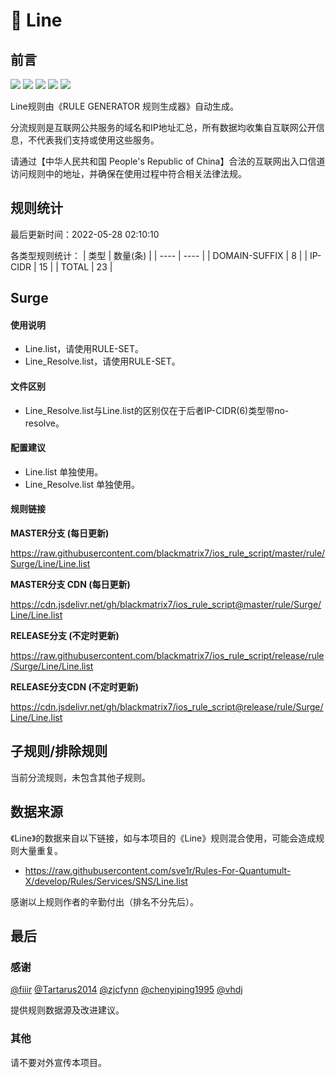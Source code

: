 # 🧸 Line

## 前言

![](https://shields.io/badge/-移除重复规则-ff69b4) ![](https://shields.io/badge/-DOMAIN与DOMAIN--SUFFIX合并-green) ![](https://shields.io/badge/-DOMAIN--SUFFIX间合并-critical) ![](https://shields.io/badge/-DOMAIN--SUFFIX与DOMAIN--KEYWORD合并-blue) ![](https://shields.io/badge/-IP--CIDR(6)合并-blueviolet) 

Line规则由《RULE GENERATOR 规则生成器》自动生成。

分流规则是互联网公共服务的域名和IP地址汇总，所有数据均收集自互联网公开信息，不代表我们支持或使用这些服务。

请通过【中华人民共和国 People's Republic of China】合法的互联网出入口信道访问规则中的地址，并确保在使用过程中符合相关法律法规。

## 规则统计

最后更新时间：2022-05-28 02:10:10

各类型规则统计：
| 类型 | 数量(条)  | 
| ---- | ----  |
| DOMAIN-SUFFIX | 8  | 
| IP-CIDR | 15  | 
| TOTAL | 23  | 


## Surge 

#### 使用说明
- Line.list，请使用RULE-SET。
- Line_Resolve.list，请使用RULE-SET。

#### 文件区别
- Line_Resolve.list与Line.list的区别仅在于后者IP-CIDR(6)类型带no-resolve。

#### 配置建议
- Line.list 单独使用。
- Line_Resolve.list 单独使用。

#### 规则链接
**MASTER分支 (每日更新)**

https://raw.githubusercontent.com/blackmatrix7/ios_rule_script/master/rule/Surge/Line/Line.list

**MASTER分支 CDN (每日更新)**

https://cdn.jsdelivr.net/gh/blackmatrix7/ios_rule_script@master/rule/Surge/Line/Line.list

**RELEASE分支 (不定时更新)**

https://raw.githubusercontent.com/blackmatrix7/ios_rule_script/release/rule/Surge/Line/Line.list

**RELEASE分支CDN (不定时更新)**

https://cdn.jsdelivr.net/gh/blackmatrix7/ios_rule_script@release/rule/Surge/Line/Line.list

## 子规则/排除规则


当前分流规则，未包含其他子规则。

## 数据来源

《Line》的数据来自以下链接，如与本项目的《Line》规则混合使用，可能会造成规则大量重复。

- https://raw.githubusercontent.com/sve1r/Rules-For-Quantumult-X/develop/Rules/Services/SNS/Line.list


感谢以上规则作者的辛勤付出（排名不分先后）。

## 最后

### 感谢

[@fiiir](https://github.com/fiiir) [@Tartarus2014](https://github.com/Tartarus2014) [@zjcfynn](https://github.com/zjcfynn) [@chenyiping1995](https://github.com/chenyiping1995) [@vhdj](https://github.com/vhdj)

提供规则数据源及改进建议。

### 其他

请不要对外宣传本项目。